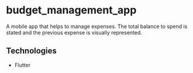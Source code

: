 # budget_management_app

A mobile app that helps to manage expenses.
The total balance to spend is stated and the previous expense is visually represented.

## Technologies
- Flutter
